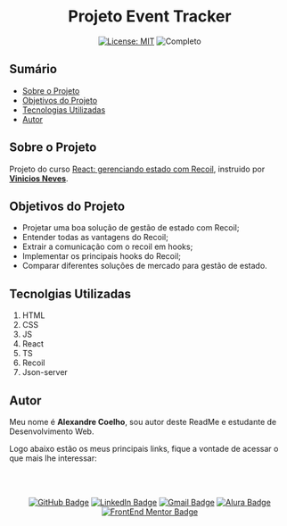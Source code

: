 
<h1 align="center"> Projeto Event Tracker </h1>

<div align="center">

  <a href="https://github.com/coelhoalexandre/projeto-alura-event-tracker/blob/master/LICENSE" target="_blank"><img src="https://img.shields.io/badge/License-MIT-yellow.svg" alt="License: MIT"></a> <img src="https://img.shields.io/badge/Completo-lightgreen.svg" alt="Completo">

</div>

## Sumário

- [Sobre o Projeto](#sobre-o-projeto)
- [Objetivos do Projeto](#objetivos-do-projeto)
- [Tecnologias Utilizadas](#tecnolgias-utilizadas)
- [Autor](#autor)

## Sobre o Projeto

Projeto do curso [React: gerenciando estado com Recoil](https://cursos.alura.com.br/course/react-gerenciando-estado-recoil), instruido por [**Vinicios Neves**](https://github.com/viniciosneves).

## Objetivos do Projeto

- Projetar uma boa solução de gestão de estado com Recoil;
- Entender todas as vantagens do Recoil;
- Extrair a comunicação com o recoil em hooks;
- Implementar os principais hooks do Recoil;
- Comparar diferentes soluções de mercado para gestão de estado.

## Tecnolgias Utilizadas

1. HTML
2. CSS
3. JS
4. React
5. TS
6. Recoil
7. Json-server

## Autor
Meu nome é **Alexandre Coelho**, sou autor deste ReadMe e estudante de Desenvolvimento Web. 

Logo abaixo estão os meus principais links, fique a vontade de acessar o que mais lhe interessar:

<br>

<br>

<div align="center">

<a href = "https://github.com/coelhoalexandre"><img src="https://img.shields.io/badge/GitHub-%23333?style=for-the-badge&logo=github&logoColor=white" alt="GitHub Badge"></a>
<a href="https://www.linkedin.com/in/-coelhoalexandre/" target="_blank"><img src="https://img.shields.io/badge/-LinkedIn-%230077B5?style=for-the-badge&logo=linkedin&logoColor=white" alt="LinkedIn Badge"></a>
<a href = "mailto:alexandrecoelhocontato@gmail.com" target="_blank"><img src="https://img.shields.io/badge/-Gmail-critical?style=for-the-badge&logo=gmail&logoColor=white" target="_blank" alt="Gmail Badge"></a>
<a href = "https://cursos.alura.com.br/user/coelhoalexandre" target="_blank"><img src="https://img.shields.io/badge/Alura-0747a6?style=for-the-badge&logo=alura&logoColor=white" target="_blank" alt="Alura Badge"></a>
<a href = "https://www.frontendmentor.io/profile/coelhoalexandre" target="_blank"><img src="https://img.shields.io/badge/Frontend_Mentor-white?style=for-the-badge&logo=frontendmentor&logoColor=blue" alt="FrontEnd Mentor Badge">
